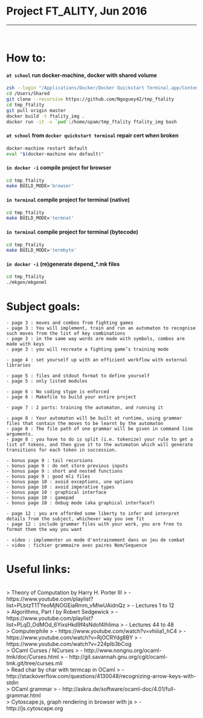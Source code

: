 # Project FT_ALITY, Jun 2016
--------
<BR>

# How to:

#### `at school` run docker-machine, docker with shared volume
```sh
zsh --login "/Applications/Docker/Docker Quickstart Terminal.app/Contents/Resources/Scripts/start.sh"
cd /Users/Shared
git clone --recursive https://github.com/Ngoguey42/tmp_ftality
cd tmp_ftality
git pull origin master
docker build -t ftality_img .
docker run -it -v `pwd`:/home/opam/tmp_ftality ftality_img bash
```

#### `at school` from `docker quickstart terminal` repair cert when broken
```sh
docker-machine restart default
eval "$(docker-machine env default)"
```

#### `in docker -i` compile project for browser
```sh
cd tmp_ftality
make BUILD_MODE='browser'
```

#### `in terminal` compile project for terminal (native)
```sh
cd tmp_ftality
make BUILD_MODE='termnat'
```

#### `in terminal` compile project for terminal (bytecode)
```sh
cd tmp_ftality
make BUILD_MODE='termbyte'
```

#### `in docker -i` (re)generate depend_*.mk files
```sh
cd tmp_ftality
./mkgen/mkgenml
```


# Subject goals:

```
- page 3 : moves and combos from fighting games
- page 3 : You will implement, train and run an automaton to recognise such moves from the list of key combinations
- page 3 : in the same way words are made with symbols, combos are made with keys
- page 3 : you will recreate a fighting game’s training mode

- page 4 : set yourself up with an efficient workflow with external libraries

- page 5 : files and stdout format to define yourself
- page 5 : only listed modules

- page 6 : No coding stype is enforced
- page 6 : Makefile to build your entire project

- page 7 : 2 parts: training the automaton, and running it

- page 8 : Your automaton will be built at runtime, using grammar files that contain the moves to be learnt by the automaton
- page 8 : The file path of one grammar will be given in command line arguments.
- page 8 : you have to do is split (i.e. tokenize) your rule to get a list of tokens, and then give it to the automaton which will generate transitions for each token in succession.

- bonus page 9 : tail recursions
- bonus page 9 : do not store previous inputs
- bonus page 9 : short and nested functions
- bonus page 9 : good mli files
- bonus page 10 : avoid exceptions, une options
- bonus page 10 : avoid imperative types
- bonus page 10 : graphical interface
- bonus page 10 : gamepad
- bonus page 10 : debug mode (aka graphical interface?)

- page 12 : you are afforded some liberty to infer and interpret details from the subject, whichever way you see fit
- page 12 : include grammar files with your work, you are free to format them the way you want

- video : implementer un mode d'entrainement dans un jeu de combat
- video : fichier grammaire avec paires Nom/Sequence
```

# Useful links:

<BR>
> Theory of Computation by Harry H. Porter III
> - https://www.youtube.com/playlist?list=PLbtzT1TYeoMjNOGEiaRmm_vMIwUAidnQz
> - Lectures 1 to 12

<BR>
> Algorithms, Part I by Robert Sedgewick
> - https://www.youtube.com/playlist?list=PLqD_OdMOd_6YixsHkd9f4sNdof4IhIima
> - Lectures 44 to 48

<BR>
> Computerphile
> - https://www.youtube.com/watch?v=vhiiia1_hC4
> - https://www.youtube.com/watch?v=RjOCRYdg8BY
> - https://www.youtube.com/watch?v=224plb3bCog

<BR>
> OCaml Curses / NCurses
> - http://www.nongnu.org/ocaml-tmk/doc/Curses.html
> - http://git.savannah.gnu.org/cgit/ocaml-tmk.git/tree/curses.mli

<BR>
> Read char by char with termcap in OCaml
> - http://stackoverflow.com/questions/4130048/recognizing-arrow-keys-with-stdin

<BR>
> OCaml grammar
> - http://askra.de/software/ocaml-doc/4.01/full-grammar.html

<BR>
> Cytoscape.js, graph rendering in browser with js
> - http://js.cytoscape.org
